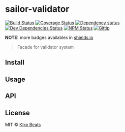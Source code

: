 # sailor-validator

[![Build Status](http://img.shields.io/travis/Kikobeats/sailor-validator/master.svg?style=flat)](https://travis-ci.org/Kikobeats/sailor-validator)
[![Coverage Status](http://img.shields.io/coveralls/Kikobeats/sailor-validator/master.svg?style=flat)](https://coveralls.io/r/Kikobeats/sailor-validator?branch=master)
[![Dependency status](http://img.shields.io/david/Kikobeats/sailor-validator.svg?style=flat)](https://david-dm.org/Kikobeats/sailor-validator)
[![Dev Dependencies Status](http://img.shields.io/david/dev/Kikobeats/sailor-validator.svg?style=flat)](https://david-dm.org/Kikobeats/sailor-validator#info=devDependencies)
[![NPM Status](http://img.shields.io/npm/dm/sailor-validator.svg?style=flat)](https://www.npmjs.org/package/sailor-validator)
[![Gittip](http://img.shields.io/gittip/Kikobeats.svg?style=flat)](https://www.gittip.com/Kikobeats/)

**NOTE:** more badges availables in [shields.io](http://shields.io/)

> Facade for validator system

## Install

## Usage

## API

## License

MIT © [Kiko Beats](http://www.kikobeats.com)


